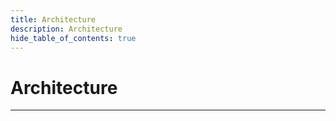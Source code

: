 ```yaml
---
title: Architecture
description: Architecture
hide_table_of_contents: true
---
```


# Architecture

---
